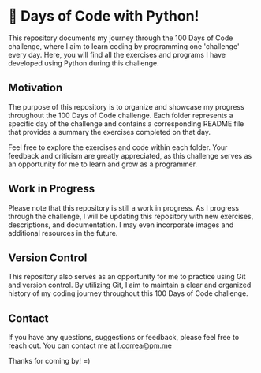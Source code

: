 # 💯 Days of Code with Python!

This repository documents my journey through the 100 Days of Code challenge, where I aim to learn coding by programming one 'challenge' every day. Here, you will find all the exercises and programs I have developed using Python during this challenge.

## Motivation

The purpose of this repository is to organize and showcase my progress throughout the 100 Days of Code challenge. Each folder represents a specific day of the challenge and contains a corresponding README file that provides a summary the exercises completed on that day.

Feel free to explore the exercises and code within each folder. Your feedback and criticism are greatly appreciated, as this challenge serves as an opportunity for me to learn and grow as a programmer.

## Work in Progress

Please note that this repository is still a work in progress. As I progress through the challenge, I will be updating this repository with new exercises, descriptions, and documentation. I may even incorporate images and additional resources in the future.

## Version Control

This repository also serves as an opportunity for me to practice using Git and version control. By utilizing Git, I aim to maintain a clear and organized history of my coding journey throughout this 100 Days of Code challenge.

## Contact

If you have any questions, suggestions or feedback, please feel free to reach out. You can contact me at l.correa@pm.me

Thanks for coming by! =)
